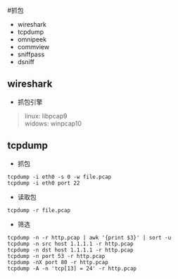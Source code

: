 #抓包
* wireshark
* tcpdump
* omnipeek
* commview
* sniffpass
* dsniff



## wireshark
* 抓包引擎
> linux: libpcap9  
> widows: winpcap10


## tcpdump

* 抓包
``` 
tcpdump -i eth0 -s 0 -w file.pcap 
tcpdump -i eth0 port 22
```
* 读取包
``` 
tcpdump -r file.pcap
```

* 筛选
``` 
tcpdump -n -r http.pcap | awk '{print $3}' | sort -u 
tcpdump -n src host 1.1.1.1 -r http.pcap
tcpdump -n dst host 1.1.1.1 -r http.pcap
tcpdump -n port 53 -r http.pcap
tcpdump -nX port 80 -r http.pcap
tcpdump -A -n 'tcp[13] = 24' -r http.pcap 
```
